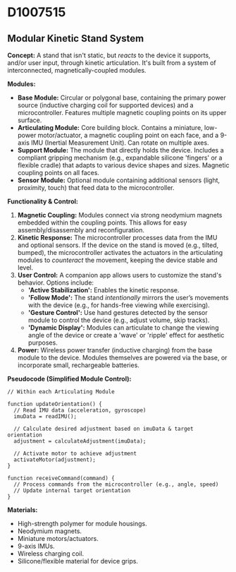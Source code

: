 # D1007515

## Modular Kinetic Stand System

**Concept:** A stand that isn't static, but *reacts* to the device it supports, and/or user input, through kinetic articulation. It's built from a system of interconnected, magnetically-coupled modules.

**Modules:**

*   **Base Module:** Circular or polygonal base, containing the primary power source (inductive charging coil for supported devices) and a microcontroller. Features multiple magnetic coupling points on its upper surface.
*   **Articulating Module:** Core building block. Contains a miniature, low-power motor/actuator, a magnetic coupling point on each face, and a 9-axis IMU (Inertial Measurement Unit).  Can rotate on multiple axes.
*   **Support Module:**  The module that directly holds the device. Includes a compliant gripping mechanism (e.g., expandable silicone 'fingers' or a flexible cradle) that adapts to various device shapes and sizes. Magnetic coupling points on all faces.
*   **Sensor Module:** Optional module containing additional sensors (light, proximity, touch) that feed data to the microcontroller.

**Functionality & Control:**

1.  **Magnetic Coupling:** Modules connect via strong neodymium magnets embedded within the coupling points. This allows for easy assembly/disassembly and reconfiguration.
2.  **Kinetic Response:** The microcontroller processes data from the IMU and optional sensors. If the device on the stand is moved (e.g., tilted, bumped), the microcontroller activates the actuators in the articulating modules to *counteract* the movement, keeping the device stable and level.
3.  **User Control:** A companion app allows users to customize the stand's behavior. Options include:
    *   **'Active Stabilization':** Enables the kinetic response.
    *   **'Follow Mode':** The stand *intentionally* mirrors the user’s movements with the device (e.g., for hands-free viewing while exercising).
    *   **'Gesture Control':**  Use hand gestures detected by the sensor module to control the device (e.g., adjust volume, skip tracks).
    *   **'Dynamic Display':** Modules can articulate to change the viewing angle of the device or create a 'wave' or 'ripple' effect for aesthetic purposes.
4.  **Power:** Wireless power transfer (inductive charging) from the base module to the device. Modules themselves are powered via the base, or incorporate small, rechargeable batteries.

**Pseudocode (Simplified Module Control):**

```
// Within each Articulating Module

function updateOrientation() {
  // Read IMU data (acceleration, gyroscope)
  imuData = readIMU();

  // Calculate desired adjustment based on imuData & target orientation
  adjustment = calculateAdjustment(imuData);

  // Activate motor to achieve adjustment
  activateMotor(adjustment);
}

function receiveCommand(command) {
  // Process commands from the microcontroller (e.g., angle, speed)
  // Update internal target orientation
}
```

**Materials:**

*   High-strength polymer for module housings.
*   Neodymium magnets.
*   Miniature motors/actuators.
*   9-axis IMUs.
*   Wireless charging coil.
*   Silicone/flexible material for device grips.
